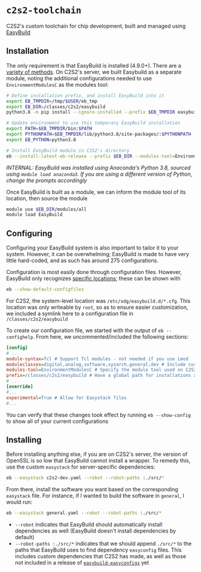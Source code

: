# `c2s2-toolchain`

C2S2's custom toolchain for chip development, built and managed using [EasyBuild](https://easybuild.io/)

## Installation

The only requirement is that EasyBuild is installed (4.9.0+). There are a [variety of methods](https://tutorial.easybuild.io/2023-eb-eessi-uk-workshop/easybuild-installation/). On C2S2's server, we built Easybuild as a separate module, noting the additional configurations needed to use `EnvironmentModulesC` as the modules tool:

```bash
# Define installation prefix, and install EasyBuild into it
export EB_TMPDIR=/tmp/$USER/eb_tmp
export EB_DIR=/classes/c2s2/easybuild
python3.8 -m pip install --ignore-installed --prefix $EB_TMPDIR easybuild

# Update environment to use this temporary EasyBuild installation
export PATH=$EB_TMPDIR/bin:$PATH
export PYTHONPATH=$EB_TMPDIR/lib/python3.8/site-packages/:$PYTHONPATH
export EB_PYTHON=python3.8

# Install EasyBuild module in C2S2's directory
eb --install-latest-eb-release --prefix $EB_DIR --modules-tool=EnvironmentModulesC --module-syntax=Tcl
```

*INTERNAL: EasyBuild was installed using Anaconda's Python 3.8, sourced using `module load anaconda3`. If you are using a different version of Python, change the prompts accordingly*

Once EasyBuild is built as a module, we can inform the module tool of its location, then source the module

```bash
module use $EB_DIR/modules/all
module load EasyBuild
```

## Configuring

Configuring your EasyBuild system is also important to tailor it to your system. However, it can be overwhelming; EasyBuild is made to have very little hard-coded, and as such has around 275 configurations.
 
Configuration is most easily done through configuration files. However, EasyBuild only recognizes [specific locations](https://docs.easybuild.io/configuration/#configuration_file); these can be shown with

```bash
eb --show-default-configfiles
```

For C2S2, the system-level location was `/etc/xdg/easybuild.d/*.cfg`. This location was only writeable by `root`, so as to ensure easier customization, we included a symlink here to a configuration file in `/classes/c2s2/easybuild`

To create our configuration file, we started with the output of `eb --confighelp`. From here, we uncommented/included the following sections:

```ini
[config]
# ...
module-syntax=Tcl # Support Tcl modules - not needed if you use Lmod
moduleclasses=digital,analog,software,sysarch,general,dev # Include custom classes
modules-tool=EnvironmentModulesC # Specify the module tool used on C2S2's server
prefix=/classes/c2s2/easybuild # Have a global path for installations and building
# ...
[override]
#...
experimental=True # Allow for Easystack files
#...
```

You can verify that these changes took effect by running `eb --show-config` to show all of your current configurations

## Installing

Before installing anything else, if you are on C2S2's server, the version of OpenSSL is so low that EasyBuild cannot install a wrapper. To remedy this, use the custom `easystack` for server-specific dependencies:

```bash
eb --easystack c2s2-dev.yaml --robot --robot-paths :./src/*
```

From there, install the software you want based on the corresponding `easystack` file. For instance, if I wanted to build the software in `general`, I would run:

```bash
eb --easystack general.yaml --robot --robot-paths :./src/*
```

 - `--robot` indicates that EasyBuild should automatically install dependencies as well (EasyBuild doesn't install dependencies by default)
 - `--robot-paths :./src/*` indicates that we should append `./src/*` to the paths that EasyBuild uses to find dependency `easyconfig` files. This includes custom dependencies that C2S2 has made, as well as those not included in a release of [`easybuild-easyconfigs`](https://github.com/easybuilders/easybuild-easyconfigs) yet